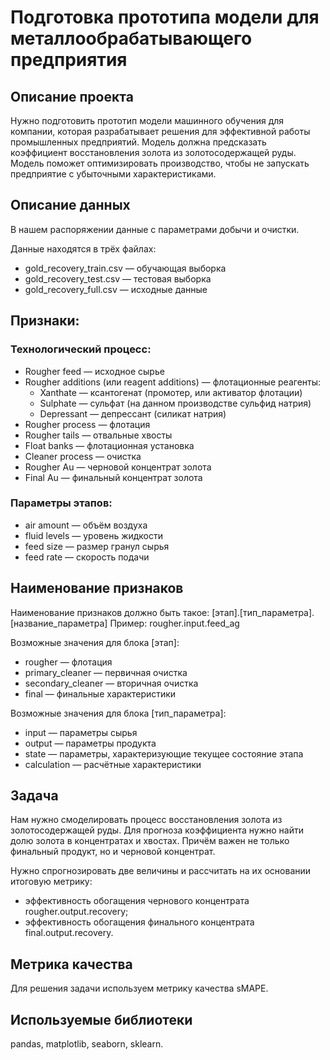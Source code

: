 # Подготовка прототипа модели для металлообрабатывающего предприятия  

## Описание проекта
Нужно подготовить прототип модели машинного обучения для компании, которая разрабатывает решения для эффективной работы промышленных предприятий.
Модель должна предсказать коэффициент восстановления золота из золотосодержащей руды. 
Модель поможет оптимизировать производство, чтобы не запускать предприятие с убыточными характеристиками.

## Описание данных
В нашем распоряжении данные с параметрами добычи и очистки.

Данные находятся в трёх файлах:
- gold_recovery_train.csv — обучающая выборка
- gold_recovery_test.csv — тестовая выборка
- gold_recovery_full.csv — исходные данные

## Признаки:
### Технологический процесс:
- Rougher feed — исходное сырье
- Rougher additions (или reagent additions) — флотационные реагенты: 
  - Xanthate — ксантогенат (промотер, или активатор флотации)
  - Sulphate — сульфат (на данном производстве сульфид натрия)
  - Depressant — депрессант (силикат натрия)
- Rougher process — флотация
- Rougher tails — отвальные хвосты
- Float banks — флотационная установка
- Cleaner process — очистка
- Rougher Au — черновой концентрат золота
- Final Au — финальный концентрат золота
### Параметры этапов:
- air amount — объём воздуха
- fluid levels — уровень жидкости
- feed size — размер гранул сырья
- feed rate — скорость подачи  

## Наименование признаков
Наименование признаков должно быть такое:
[этап].[тип_параметра].[название_параметра]
Пример: rougher.input.feed_ag

Возможные значения для блока [этап]:
- rougher — флотация
- primary_cleaner — первичная очистка
- secondary_cleaner — вторичная очистка
- final — финальные характеристики

Возможные значения для блока [тип_параметра]:
- input — параметры сырья
- output — параметры продукта
- state — параметры, характеризующие текущее состояние этапа
- calculation — расчётные характеристики

## Задача
Нам нужно смоделировать процесс восстановления золота из золотосодержащей руды.
Для прогноза коэффициента нужно найти долю золота в концентратах и хвостах. Причём важен не только финальный продукт, но и черновой концентрат.

Нужно спрогнозировать две величины и рассчитать на их основании итоговую метрику:
- эффективность обогащения чернового концентрата rougher.output.recovery;
- эффективность обогащения финального концентрата final.output.recovery.

## Метрика качества
Для решения задачи используем метрику качества sMAPE.

## Используемые библиотеки
pandas, matplotlib, seaborn, sklearn.
